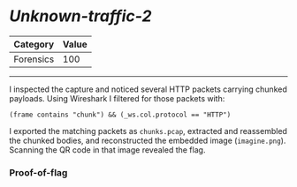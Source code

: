 # _Unknown-traffic-2_

Category | Value
-- | --
Forensics | 100

***

I inspected the capture and noticed several HTTP packets carrying chunked payloads. Using Wireshark I filtered for those packets with:

```
(frame contains "chunk") && (_ws.col.protocol == "HTTP")
```

I exported the matching packets as `chunks.pcap`, extracted and reassembled the chunked bodies, and reconstructed the embedded image (`imagine.png`). Scanning the QR code in that image revealed the flag.

### Proof-of-flag
```

```
